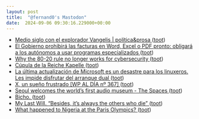 ```yaml
---
layout: post
title:  "@fernand0's Mastodon"
date:  2024-09-06 09:30:16.229000+00:00
---
```

*  [Medio siglo con el explorador Vangelis \| política&prosa ](https://politicaprosa.com/es/medio-siglo-con-el-explorador-vangelis) ([toot](https://mastodon.social/@fernand0/113089905703454335))
*  [El Gobierno prohibirá las facturas en Word, Excel o PDF pronto: obligará a los autónomos a usar programas especializados ](https://www.genbeta.com/actualidad/gobierno-prohibira-facturas-word-excel-pdf-pronto-obligara-a-autonomos-a-usar-programas-especializado) ([toot](https://mastodon.social/@fernand0/113089567071453702))
*  [Why the 80-20 rule no longer works for cybersecurity ](https://www.scmagazine.com/perspective/why-the-80-20-rule-no-longer-works-for-cybersecurit) ([toot](https://mastodon.social/@fernand0/113089424709275433))
*  [Cúpula de la Reiche Kapelle ](https://www.flickr.com/photos/fernand0/53946432544) ([toot](https://mastodon.social/@fernand0/113089341014981330))
*  [La última actualización de Microsoft es un desastre para los linuxeros. Les impide disfrutar del arranque dual ](https://www.xataka.com/aplicaciones/ultima-actualizacion-microsoft-desastre-para-linuxeros-les-impide-disfrutar-arranque-dua) ([toot](https://mastodon.social/@fernand0/113088764695002790))
*  [X, un sueño frustrado [WP AL DÍA nº 367] ](https://www.blogpocket.com/2024/08/19/x-un-sueno-frustrado-wp-al-dia-no-367) ([toot](https://mastodon.social/@fernand0/113087929437041560))
*  [Seoul welcomes the world’s first audio museum - The Spaces ](https://thespaces.com/seoul-welcomes-the-worlds-first-audio-museum) ([toot](https://mastodon.social/@fernand0/113086198412482419))
*  [Bicho. ](https://avecesunafoto.wordpress.com/2024/09/05/bicho-6) ([toot](https://mastodon.social/@fernand0/113086079367934734))
*  [My Last Will. “Besides, it’s always the others who die” ](https://we-make-money-not-art.com/my-last-will-besides-its-always-the-others-who-die) ([toot](https://mastodon.social/@fernand0/113085806142489907))
*  [What happened to Nigeria at the Paris Olympics? ](https://globalvoices.org/2024/08/21/what-happened-to-nigeria-at-the-paris-olympics) ([toot](https://mastodon.social/@fernand0/113085556833738871))
